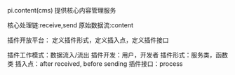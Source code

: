 pi.content(cms)
提供核心内容管理服务

核心处理链:receive,send
原始数据流:content

插件开放平台：
定义插件形式，定义插入点，定义插件接口

插件工作模式：数据流入/流出
插件开发：用户，开发者
插件形式：服务类，函数类
插入点：after received, before sending
插件接口：process